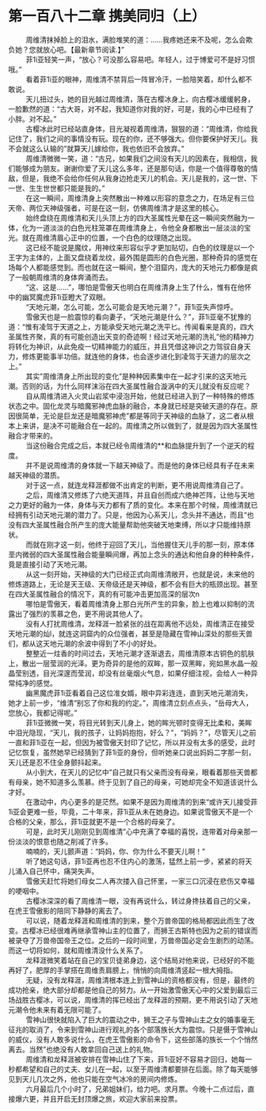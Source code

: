 <h1>第一百八十二章 携美同归（上）</h1>
<div id="content">&nbsp&nbsp&nbsp&nbsp&nbsp&nbsp&nbsp&nbsp
 周维清抹掉脸上的泪水，满脸堆笑的道：……我疼她还来不及呢，怎么会欺负她？您就放心吧。【最新章节阅读.】”
 <br/>&nbsp&nbsp&nbsp&nbsp&nbsp&nbsp&nbsp&nbsp
 菲1ì亚轻笑一声，“放心？可没那么容易吧。年轻人，过于博爱可不是好习惯哦。”
 <br/>&nbsp&nbsp&nbsp&nbsp&nbsp&nbsp&nbsp&nbsp
 看着菲1ì亚的眼神，周维清不禁背后一阵冒冷汗，一脸陪笑着，却什么都不敢说。
 <br/>&nbsp&nbsp&nbsp&nbsp&nbsp&nbsp&nbsp&nbsp
 天儿扭过头，她的目光越过周维清，落在古樱冰身上，向古樱冰缓缓躬身，一脸歉然的道：“古大哥，对不起，我知道你对我的好，可是，我的心中已经有了小胖。对不起。”
 <br/>&nbsp&nbsp&nbsp&nbsp&nbsp&nbsp&nbsp&nbsp
 古樱冰此时已经站直身体，目光凝视着周维清，狠狠的道：“周维清，你给我记住了，我们之间的事情没有玩。现在的你，还不够强大。但你要保护好天儿。我不会就这么认输的”就算天儿嫁给你，我也依旧不会放弃。”
 <br/>&nbsp&nbsp&nbsp&nbsp&nbsp&nbsp&nbsp&nbsp
 周维清微微一笑，道：“古兄，如果我们之间没有天儿的因素在，我相信，我们能够成为朋友。谢谢你爱了天儿这么多年，还是那句话，你是一个值得尊敬的情敌，但是，我绝不会给你任何从我身边抢走天儿的机会。天儿是我的，这一世、下一世、生生世世都只能是我的。”
 <br/>&nbsp&nbsp&nbsp&nbsp&nbsp&nbsp&nbsp&nbsp
 在这一瞬间，周维清身上突然散出一种难以形容的意念之力，在场足有三位天帝、两位天神级强者，可是在这一刻，仿佛周维清才是这里的核心。
 <br/>&nbsp&nbsp&nbsp&nbsp&nbsp&nbsp&nbsp&nbsp
 始终盘绕在周维清和天儿头顶上方的四大圣属性光晕在这一瞬间突然融为一体，化为一道淡淡的白色光柱笼罩在周维清身上，令他全身都散出一层淡淡的宝光。就在周维清眉心正中的位置，一个白色的纹理随之出现。
 <br/>&nbsp&nbsp&nbsp&nbsp&nbsp&nbsp&nbsp&nbsp
 这已经不能说是魔纹，用神纹来形容似乎才更加贴切，白色的纹理是以一个王字为主体的，上面又盘绕着龙纹，最外围是圆形的白色光圈，那种奇异的感觉在场每个人都能感觉到。而也就在这一瞬间，整个泪窟内，庞大的天地元力都像是疯了一般朝周维清的身体奔涌而去。
 <br/>&nbsp&nbsp&nbsp&nbsp&nbsp&nbsp&nbsp&nbsp
 “这、这是……”，哪怕是雪傲天也明白在周维清身上生了什么，惟有在他怀中的幽冥魔虎菲1ì亚瞪大了双眼。
 <br/>&nbsp&nbsp&nbsp&nbsp&nbsp&nbsp&nbsp&nbsp
 “天地元潮，怎么可能，怎么可能会是天地元潮？”，菲1ì亚失声惊呼。
 <br/>&nbsp&nbsp&nbsp&nbsp&nbsp&nbsp&nbsp&nbsp
 雪傲天也是一脸震惊的看向妻子，“天地元潮是什么？”，菲1ì亚毫不犹豫的道：“惟有凌驾于天道之上，方能承受天地元潮之洗平匕。传闻看来是真的，四大圣属性齐聚，真的有可能创造出天变的奇迹啊！经过天地元潮的洗礼”他的精神力将转化为神识，从此免疫一切精神能力的威压，并且凭借这神识之力驾驭自身天力，修炼更能事半功倍。就连他的身体，也会逐步进化到凌驾于天道力的层次之上。”
 <br/>&nbsp&nbsp&nbsp&nbsp&nbsp&nbsp&nbsp&nbsp
 其实”周维清身上所出现的变化”是种种因素集中在一起才引来的这天地元潮。否则的话，为什么同样沫浴在四大圣属性融合漩涡中的天儿就没有反应呢？
 <br/>&nbsp&nbsp&nbsp&nbsp&nbsp&nbsp&nbsp&nbsp
 自从周维清进入火灵山岩浆中浸泡开始，他就已经进入到了一种特殊的修炼状态之中。固化龙灵与暗魔邪神虎血脉的融合，本身就已经是突破天道的存在。原因很简单，无论是巨龙还是暗魔邪神虎”都是等同于天神级的血脉了，这二者从根本上来讲，是决不可能融合在一起的。周维清之所以做到了，就是因为四大圣属性融合才带来的。
 <br/>&nbsp&nbsp&nbsp&nbsp&nbsp&nbsp&nbsp&nbsp
 当这份融合完成之后，本就已经令周维清的**和血脉提升到了一个逆天的程度。
 <br/>&nbsp&nbsp&nbsp&nbsp&nbsp&nbsp&nbsp&nbsp
 并不是说周维清的身体就一下越天神级了。而是他的身体已经具有子在未来越天神级的潜质。
 <br/>&nbsp&nbsp&nbsp&nbsp&nbsp&nbsp&nbsp&nbsp
 对于这一点，就连龙释涯都做不出肯定的判断，更不用说周维清自己了。
 <br/>&nbsp&nbsp&nbsp&nbsp&nbsp&nbsp&nbsp&nbsp
 之后，周维清又修炼了六绝天道阵，并且自创而成六绝神芒阵，让他与天地之力更好的融为一体，身体与天力都有了质的变化。本来在那个时候，周维清就已经拥有引动天地元潮的潜力了。只是，他因为心系天儿，念头并不通达，而且“也没有四大圣属性融合所产生的庞大能量帮助他突破天地束缚，所以才只能维持原状。
 <br/>&nbsp&nbsp&nbsp&nbsp&nbsp&nbsp&nbsp&nbsp
 而就在刚才这一刻，他终于迎回了天儿，当他握住天儿手的那一刻，原本体垩内微弱的四大圣属性融合能量瞬间爆，再加上念头的通达和他自身的种种条件，竟是直接引动了天地元潮。
 <br/>&nbsp&nbsp&nbsp&nbsp&nbsp&nbsp&nbsp&nbsp
 从这一刻开始，天神级的大门已经正式向周维清敞开，也就是说，未来他的修炼道路上，无论是天王级、天帝级还是天神级，都不会有巨大的瓶颈出现。甚至在四大圣属性融合的情况下，真的有可能冲击更加高深的层次n
 <br/>&nbsp&nbsp&nbsp&nbsp&nbsp&nbsp&nbsp&nbsp
 哪怕是雪傲天，看着周维清身上那白光所产生的异象，脸上也难以抑制的流露出了强烈的羡慕之色，更不用说其他人了。
 <br/>&nbsp&nbsp&nbsp&nbsp&nbsp&nbsp&nbsp&nbsp
 没有人打扰周维清，龙释涯一脸紧张的战在距离他不远处，周维清正在接受天地元潮的灿l，就连这洞窟内的众位强者，甚至是隐藏在雪神山深处的那些天兽们，都从这天地元潮的余波中得到了不小的好处。
 <br/>&nbsp&nbsp&nbsp&nbsp&nbsp&nbsp&nbsp&nbsp
 整整近一炷香的时间过去，天地元潮才逐渐退去，周维清原本古铜色的肌肤上，散出一层莹润的光泽。更为奇异的是他的双眸，那一双黑眸，宛如黑水晶一般晶莹别透，目光深邃而莹润，却没有丝毫烟火气息，如果仔细注视，会给人一种异常纯净的感觉。
 <br/>&nbsp&nbsp&nbsp&nbsp&nbsp&nbsp&nbsp&nbsp
 幽黑魔虎菲1ì亚看着自己这位准女婿，眼中异彩连连，直到天地元潮消失，她才上前一步，“维清“别忘了你和我的约定。”，周维清立刻点点头，“岳母大人，您放心，我都记得呢。”
 <br/>&nbsp&nbsp&nbsp&nbsp&nbsp&nbsp&nbsp&nbsp
 菲1ì亚微微一笑，将目光转到天儿身上，她的眸光顿时变得无比柔和，美眸中泪光隐现，“天儿，我的孩子，让妈妈抱抱，好么？”，“妈妈？”，尽管天儿之前一直和菲1ì亚在一起，但因为被雪傲天封印了记忆，所以并没有太多的感受，此时记忆恢复，虽然她早已经猜到了菲1ì亚的身份，但听她亲口说出妈妈二字那一刻，天儿还是忍不住全身颤抖起来。
 <br/>&nbsp&nbsp&nbsp&nbsp&nbsp&nbsp&nbsp&nbsp
 从小到大，在天儿的记忆中”自己就只有父亲而没有母亲，眼看着那些天兽都有母亲，她不知道多么羡慕。终于见到了自己的母亲，可她却完全不知道该说什么才好。
 <br/>&nbsp&nbsp&nbsp&nbsp&nbsp&nbsp&nbsp&nbsp
 在激动中，内心更多的是茫然。如果不是因为周维清的到来“或许天儿接受菲1ì亚会更难一些，毕竟，二十年来，菲1ì亚从未在她身边。如果说雪傲天不是一个合格的父亲，那么，菲1ì亚就更不是一个合格的母亲了。
 <br/>&nbsp&nbsp&nbsp&nbsp&nbsp&nbsp&nbsp&nbsp
 可是，此时天儿刚刚见到周维清”心中充满了幸福的喜悦，连带着对母亲那一份淡淡的恨意也随之削减了许多。
 <br/>&nbsp&nbsp&nbsp&nbsp&nbsp&nbsp&nbsp&nbsp
 喃喃的，天儿颤声道：“妈妈，你、你为什么不要天儿啊！”
 <br/>&nbsp&nbsp&nbsp&nbsp&nbsp&nbsp&nbsp&nbsp
 听了她这句话，菲1ì亚再也忍不住内心的激荡，猛然上前一步，紧紧的将天儿涌入自己怀中，痛哭失声。
 <br/>&nbsp&nbsp&nbsp&nbsp&nbsp&nbsp&nbsp&nbsp
 雪傲天赶忙将她们母女二人再次搂入自己怀里，一家三口沉浸在悲伤又幸福的哽咽中。
 <br/>&nbsp&nbsp&nbsp&nbsp&nbsp&nbsp&nbsp&nbsp
 古樱冰深深的看了周维清一眼，没有再说什么，转过身搀扶着自己的父亲，在虎王雪傲影的陪同下静静的离去了。
 <br/>&nbsp&nbsp&nbsp&nbsp&nbsp&nbsp&nbsp&nbsp
 可以说，随着龙释涯和周维清的到来，整个万兽帝国的格局都因此而生了改变。古樱冰已经很难再继承雪神山主的位置了，而狮王古斯特也因为之前的错误而被录夺了万兽帝国帝王之位。之后的一段时间里，万兽帝国必定会生剧烈的动荡。而这一切将如何，就和周维清没什么关系了。
 <br/>&nbsp&nbsp&nbsp&nbsp&nbsp&nbsp&nbsp&nbsp
 龙释涯微笑着站在自己的宝贝徒弟身边，这个结局对他来说，已经好的不能再好了，肥厚的手掌搭在周维责肩膀上，悄悄的向周维清竖起一根大拇指。
 <br/>&nbsp&nbsp&nbsp&nbsp&nbsp&nbsp&nbsp&nbsp
 无疑，没有龙释涯，周维清根本连上到雪神山的资格都没有，但是，最终的成功抢亲，绝大部分却都是他自己的努力。从一开始激雪傲天心中的父爱到最后三场战胜古樱冰，可以说，周维清的挥已经出了龙释涯的预期，更不用说引动了天地元潮令他未来有着无限可能了。
 <br/>&nbsp&nbsp&nbsp&nbsp&nbsp&nbsp&nbsp&nbsp
 雪神山很快就陷入了巨大的震动之中，狮王之子与雪神山主之女的婚事毫无征兆的取消了，令来到雪神山进行观礼的各个部落族长大为震惊。只是慑于雪神山的威仪，没有人敢多说什么，在虎王雪傲影的命令下，这些部落的族长一个个悄然离去。当然”也绝没有人敢拿回自己送上的礼物。
 <br/>&nbsp&nbsp&nbsp&nbsp&nbsp&nbsp&nbsp&nbsp
 周维清和龙释涯被安排在雪神山住了下来，菲1ì亚好不容易才回归，她每一秒都希望和自己的丈夫、女儿在一起，以至于周维清都要排在后面。除了每天能够见到天儿几次之外，他也只能在空气冰冷的房间内修炼。
 <br/>&nbsp&nbsp&nbsp&nbsp&nbsp&nbsp&nbsp&nbsp
 六月最后几个小时了，兄弟姐妹们，给力吧。求月票。今晚十二点过后，直接爆六更，并且开启无封顶爆之旅，欢迎大家前来投票。
 <br/>&nbsp&nbsp&nbsp&nbsp&nbsp&nbsp&nbsp&nbsp
 <br/>&nbsp&nbsp&nbsp&nbsp&nbsp&nbsp&nbsp&nbsp
</div>
